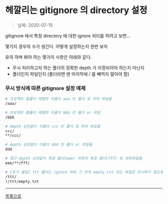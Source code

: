 # 헤깔리는 gitignore 의 directory 설정

> 날짜: 2020-07-15

gitignore 에서 특정 directory 에 대한 ignore 처리를 하려고 보면...

몇가지 경우의 수가 생긴다. 어떻게 설정하는지 한번 보자

유의 하며 봐야 하는 몇가지 사항은 아래와 같다.

- 무시 처리하고자 하는 폴더의 정확한 depth 가 지정되어야 하는지 아닌지
- 폴더인지 파일인지 (폴더라면 맨 마지막에 / 를 빼먹지 말아야 함)

### 무시 방식에 따른 gitignore 설정 예제

```bash
# 프로젝트 홈폴더 레벨의 이름이 aaa 인 폴더 및 하위 파일들
/aaa/

# 프로젝트 홈폴더 레벨의 이름이 bbb 인 폴더 or 파일
/bbb

# depth 상관없이 이름이 ccc 인 폴더 및 하위 파일들
ccc/
**/ccc/

# depth 상관없이 이름이 ddd 인 폴더 or 파일들
ddd

# 중간 depth 상관없이 특정 폴더(eee) 하위의 특정 폴더(fff) 및 하위파일들
eee/**/fff/

# [추가 꿀팁] ttt 폴더는 ignore 하되 그 안의 empty.txt 라는 파일은 무시하지 않도록
/ttt/
!/ttt/empty.txt
```

---

[목록으로](https://github.com/Shiwoo-Park/blog/tree/master/kor)
